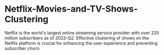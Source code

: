 # Netflix-Movies-and-TV-Shows-Clustering
Netflix is the world's largest online streaming service provider with over 220 million subscribers as of 2022-Q2.  Effective clustering of shows on the Netflix platform is crucial for enhancing the user experience and preventing subscriber churn.
